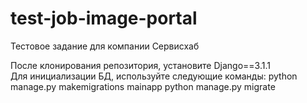 # test-job-image-portal
Тестовое задание для компании Сервисхаб

После клонирования репозитория, установите Django==3.1.1  
Для инициализации БД, используйте следующие команды:
python manage.py makemigrations mainapp
python manage.py migrate

